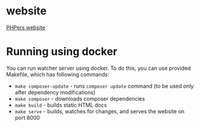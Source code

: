 website
=======

[PHPers website](https://phpers.pl/)

Running using docker
====================

You can run watcher server using docker. To do this, you can use provided Makefile, which 
has following commands:
* `make composer-update` - runs `composer update` command (to be used only after dependency modifications)
* `make composer` - downloads composer dependencies
* `make build` - builds static HTML docs
* `make serve` - builds, watches for changes, and serves the website on port 8000
